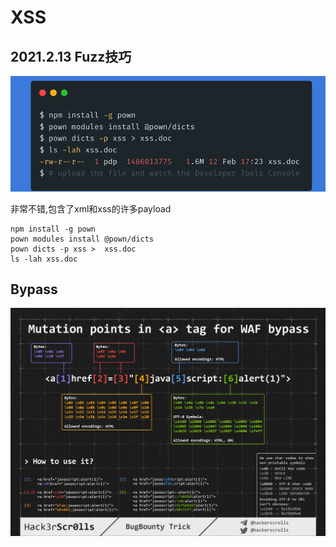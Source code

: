 # XSS

## 2021.2.13 Fuzz技巧

![image-20210213152848214](XSS.assets/image-20210213152848214.png)

非常不错,包含了xml和xss的许多payload

```
npm install -g pown
pown modules install @pown/dicts
pown dicts -p xss >  xss.doc
ls -lah xss.doc
```







## Bypass

![5934BE93A312FA7C13363F1A4C187775](XSS.assets/5934BE93A312FA7C13363F1A4C187775.png)

